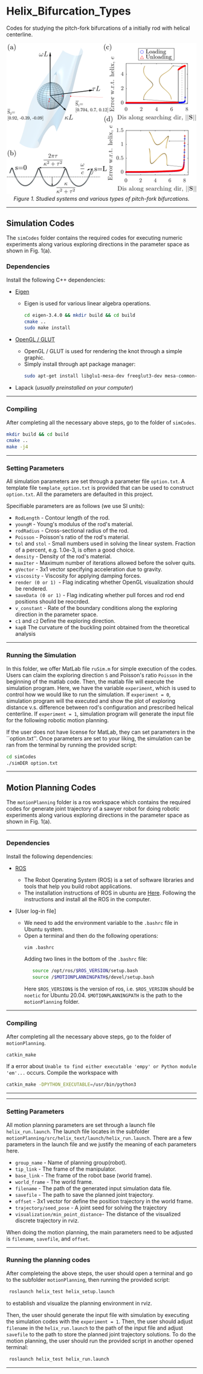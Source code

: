 # Helix_Bifurcation_Types

Codes for studying the pitch-fork bifurcations of a initially rod with helical centerline.

<p align="center">
<img src="images/introduction.png" alt>
<br>
<em> Figure 1. Studied systems and various types of pitch-fork bifurcations. </em>
</p>

***

## Simulation Codes
The ``simCodes`` folder contains the required codes for executing numeric experiments along various exploring directions in the parameter space as shown in Fig. 1(a).

### Dependencies
Install the following C++ dependencies:
- [Eigen](http://eigen.tuxfamily.org/index.php?title=Main_Page)
  - Eigen is used for various linear algebra operations.
    ```bash
    cd eigen-3.4.0 && mkdir build && cd build
    cmake ..
    sudo make install
    ```

- [OpenGL / GLUT](https://www.opengl.org/)
  - OpenGL / GLUT is used for rendering the knot through a simple graphic.
  - Simply install through apt package manager:
      ```bash
    sudo apt-get install libglu1-mesa-dev freeglut3-dev mesa-common-dev
    ```
- Lapack (*usually preinstalled on your computer*)

***
### Compiling
After completing all the necessary above steps, go to the folder of ``simCodes``.
```bash
mkdir build && cd build
cmake ..
make -j4
```

***

### Setting Parameters

All simulation parameters are set through a parameter file ```option.txt```. A template file ```template_option.txt``` is provided that can be used to construct ```option.txt```. All the parameters are defaulted in this project.

Specifiable parameters are as follows (we use SI units):
- ```RodLength``` - Contour length of the rod.
- ```youngM``` - Young's modulus of the rod's material.
- ```rodRadius``` - Cross-sectional radius of the rod.
- ```Poisson``` - Poisson's ratio of the rod's material.
- ```tol``` and ```stol``` - Small numbers used in solving the linear system. Fraction of a percent, e.g. 1.0e-3, is often a good choice.
- ```density``` - Density of the rod's material.
- ```maxIter``` - Maximum number of iterations allowed before the solver quits. 
- ```gVector``` - 3x1 vector specifying acceleration due to gravity.
- ```viscosity``` - Viscosity for applying damping forces.
- ```render (0 or 1) ```- Flag indicating whether OpenGL visualization should be rendered.
- ```saveData (0 or 1)``` - Flag indicating whether pull forces and rod end positions should be reocrded.
- ```v_constant``` - Rate of the boundary conditions along the exploring direction in the parameter space.
- ```c1``` and ```c2``` Define the exploring direction.
- ```kapB``` The curvature of the buckling point obtained from the theoretical analysis


***
### Running the Simulation
In this folder, we offer MatLab file ```ruSim.m``` for simple execution of the codes. Users can claim the exploring direction ``S`` and Poisson's ratio ``Poisson`` in the beginning of the matlab code. Then, the matlab file will execute the simulation program. Here, we have the variable ``experiment``, which is used to control how we would like to run the simulation. If ``experiment = 0``, simulation program will the executed and show the plot of exploring distance v.s. difference between rod's configuration and prescribed helical centerline. If ``experiment = 1``, simulation program will generate the input file for the following robotic motion planning.

If the user does not have license for MatLab, they can set parameters in the ``option.txt''. Once parameters are set to your liking, the simulation can be ran from the terminal by running the provided script:
```bash
cd simCodes
./simDER option.txt
```

***

## Motion Planning Codes
The ``motionPlanning`` folder is a ros workspace which contains the required codes for generate joint trajectory of a sawyer robot for doing robotic experiments along various exploring directions in the parameter space as shown in Fig. 1(a).

***
### Dependencies
Install the following dependencies:
- [ROS](http://wiki.ros.org/Installation/Ubuntu)
  - The Robot Operating System (ROS) is a set of software libraries and tools that help you build robot applications. 
  - The installation instructions of ROS in ubuntu are [Here](http://wiki.ros.org/Installation/Ubuntu). Following the instructions and install all the ROS in the computer.

- [User log-in file]
  - We need to add the environment variable to the ``.bashrc`` file in Ubuntu system.
  - Open a terminal and then do the following operations:
    ```bash
    vim .bashrc
    ```
    Adding two lines in the bottom of the ``.bashrc`` file:
    ```bash
       source /opt/ros/$ROS_VERSION/setup.bash
       source /$MOTIONPLANNINGPATH$/devel/setup.bash
    ```
    Here ``$ROS_VERSION$`` is the version of ros, i.e. ``$ROS_VERSION`` should be ``noetic`` for Ubuntu 20.04. ``$MOTIONPLANNINGPATH`` is the path to the 
    ``motionPlanning`` folder.

***
### Compiling
After completing all the necessary above steps, go to the folder of ``motionPlanning``.
```bash
catkin_make
```
If a error about ``Unable to find either executable 'empy' or Python module 'em'...`` occurs. Compile the workspace with
```bash
catkin_make -DPYTHON_EXECUTABLE=/usr/bin/python3
```
***

***

### Setting Parameters

All motion planning parameters are set through a launch file ```helix_run.launch```. The launch file locates in the subfolder ``motionPlanning/src/helix_text/launch/helix_run.launch``. There are a few parameters in the launch file and we justify the meaning of each parameters here.

- ```group_name``` - Name of planning group(robot).
- ```tip_link``` - The frame of the manipulator.
- ```base_link``` - The frame of the robot base (world frame).
- ```world_frame``` - The world frame.
- ```filename``` - The path of the generated input simulation data file.
- ```savefile``` - The path to save the planned joint trajectory.
- ```offset``` - 3x1 vector for define the position trajectory in the world frame.
- ```trajectory/seed_pose``` - A joint seed for solving the trajectory
- ```visualization/min_point_distance```- The distance of the visualized discrete trajectory in rviz.

When doing the motion planning, the main parameters need to be adjusted is ``filename``, ``savefile``, and ``offset``.

***
### Running the planning codes
After completeing the above steps, the user should open a terminal and go to the subfolder ``motionPlanning``, then running the provided script:
```bash
 roslaunch helix_test helix_setup.launch 
```
to establish and visualize the planning environment in rviz.

Then, the user should generate the input file with simulation by executing the simulation codes with the ``experiment = 1``. Then, the user should adjust ``filename`` in the ``helix_run.launch`` to the path of the input file and adjust ``savefile`` to the path to store the planned joint trajectory solutions. To do the motion planning, the user should run the provided script in another opened terminal:
```bash
 roslaunch helix_test helix_run.launch 
```

***
